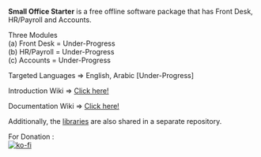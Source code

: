 <b>Small Office Starter</b> is a free offline software package that has Front Desk, HR/Payroll and Accounts.

Three Modules <br>
(a) Front Desk = Under-Progress <br>
(b) HR/Payroll = Under-Progress <br>
(c) Accounts = Under-Progress <br>

Targeted Languages => English, Arabic [Under-Progress]

Introduction Wiki => <a href="https://github.com/Geek-Research-Lab/SmallOfficeStarter/wiki">Click here!</a>

Documentation Wiki => <a href="https://github.com/Geek-Research-Lab/SmallOfficeStarter/wiki/Documentation">Click here!</a>

Additionally, the <a href="https://github.com/Geek-Research-Lab/SmallOfficeStarterLibs">libraries</a> are also shared in a separate repository.

For Donation : <br>
[![ko-fi](https://www.ko-fi.com/img/githubbutton_sm.svg)](https://ko-fi.com/ashumeow)
